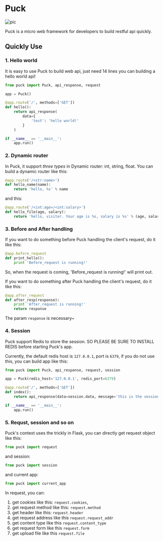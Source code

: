 # Puck

![pic](https://github.com/EricQAQ/Puck/blob/master/docs/Puck.png)

Puck is a micro web framework for developers to build restful api quickly.

## Quickly Use

### 1. Hello world

It is easy to use Puck to build web api, just need 14 lines you can building a hello world api!

```python
from puck import Puck, api_response, request

app = Puck()

@app.route('/', methods=['GET'])
def hello():
    return api_response(
        data={
            'test': 'hello world!'
        }
    )

if __name__ == '__main__':
    app.run()
```

### 2. Dynamic router

In Puck, it support *three types* in Dynamic router: int, string, float.
You can build a dynamic router like this:

```python
@app.route('/<str:name>')
def hello_name(name):
    return 'hello, %s' % name
```
and this:

```python
@app.route('/<int:age>/<int:salary>')
def hello_file(age, salary):
    return 'hello, visiter. Your age is %s, salary is %s' % (age, salary)
```

### 3. Before and After handling

If you want to do something before Puck handling the client's request, do it like this:


```python
@app.before_request
def print_hello():
    print 'Before_request is running!'
```

So, when the request is coming, 'Before_request is running!' will print out.


If you want to do something after Puck handling the client's request, do it like this:

```python
@app.after_request
def after_resp(response):
    print 'After_request is running!'
    return response
```
The param `response` is necessary~

### 4. Session
Puck support Redis to store the session. SO PLEASE BE SURE TO INSTALL REDIS before starting Puck's app.

Currently, the default redis host is `127.0.0.1`, port is `6379`, if you do not use this, you can build app like this:

```python
from puck import Puck, api_response, request, session

app = Puck(redis_host='127.0.0.1', redis_port=6379)

@app.route('/', methods=['GET'])
def index():
    return api_response(data=session.data, message='this is the session.')

if __name__ == '__main__':
    app.run()
```

### 5. Requst, session and so on

Puck's context uses the trickly in Flask, you can directly get request object like this:

```python
from puck import request
```
and session:

```python
from puck import session
```
and current app:

```python
from puck import current_app
```

In request, you can:

1. get cookies like this: `request.cookies`, 
2. get request method like this: `request.method`
3. get header like this: `request.header`
4. get request address like this `request.request_addr`
5. get content type like this `request.content_type`
6. get request form like this `request.form`
7. get upload file like this `request.file`
